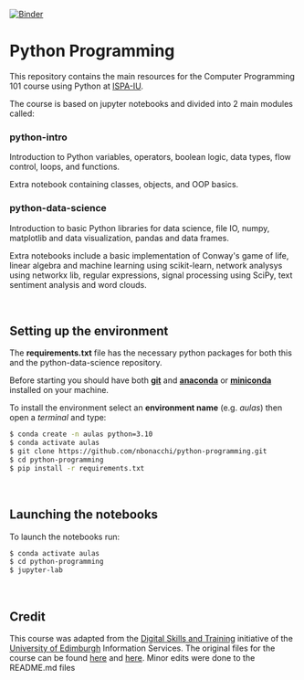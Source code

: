 [![Binder](https://mybinder.org/badge_logo.svg)](https://mybinder.org/v2/gh/nbonacchi/python-programming/binder)
# **Python Programming**
This repository contains the main resources for the Computer Programming 101 course using Python at [ISPA-IU](https://www.ispa.pt/).

The course is based on jupyter notebooks and divided into 2 main modules called:

### **python-intro**
Introduction to Python variables, operators, boolean logic, data types, flow control, loops, and functions. 

Extra notebook containing classes, objects, and OOP basics.
### **python-data-science**
Introduction to basic Python libraries for data science, file IO, numpy, matplotlib and data visualization, pandas and data frames. 

Extra notebooks include a basic implementation of Conway's game of life, linear algebra and machine learning using scikit-learn, network analysys using networkx lib, regular expressions, signal processing using SciPy, text sentiment analysis and word clouds.

<br>

## **Setting up the environment**
The **requirements.txt** file has the necessary python packages for both this and the python-data-science repository.

Before starting you should have both [**git**](https://git-scm.com/book/en/v2/Getting-Started-Installing-Git) and [**anaconda**](https://www.anaconda.com/products/individual) or [**miniconda**](https://docs.conda.io/en/latest/miniconda.html) installed on your machine.

To install the environment select an **environment name** (e.g. *aulas*) then open a _terminal_ and type:
```bash
$ conda create -n aulas python=3.10
$ conda activate aulas
$ git clone https://github.com/nbonacchi/python-programming.git
$ cd python-programming
$ pip install -r requirements.txt
```

<br>

## **Launching the notebooks**
To launch the notebooks run:
```bash
$ conda activate aulas
$ cd python-programming
$ jupyter-lab
```

<br>

## **Credit**
This course was adapted from the [Digital Skills and Training](https://www.ed.ac.uk/information-services/help-consultancy/is-skills) initiative of the [University of Edimburgh](https://www.ed.ac.uk/) Information Services. The original files for the course can be found [here](https://git.ecdf.ed.ac.uk/digital_skills/python-data-science) and [here](https://git.ecdf.ed.ac.uk/digital_skills/python-intro). Minor edits were done to the README.md files
